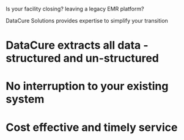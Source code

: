 Is your facility closing? leaving a legacy EMR platform?

DataCure Solutions provides expertise to simplify your transition

# DataCure extracts all data - structured and un-structured
# No interruption to your existing system
# Cost effective and timely service

